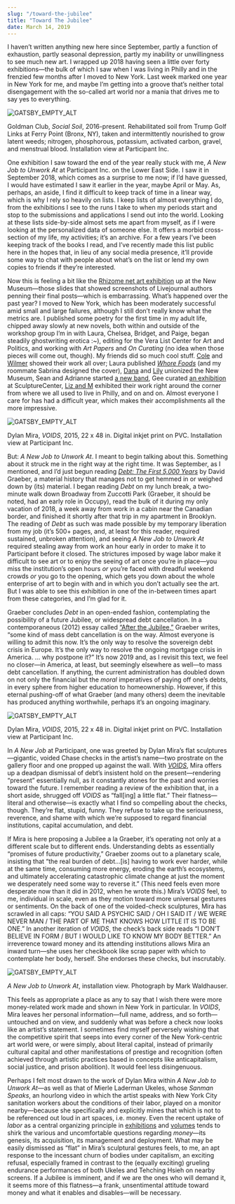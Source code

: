 ```yaml
---
slug: "/toward-the-jubilee"
title: "Toward The Jubilee"
date: March 14, 2019
---
```

I haven’t written anything new here since September, partly a function of exhaustion, partly seasonal depression, partly my inability or unwillingness to see much new art. I wrapped up 2018 having seen a little over forty exhibitions—the bulk of which I saw when I was living in Philly and in the frenzied few months after I moved to New York. Last week marked one year in New York for me, and maybe I’m getting into a groove that’s neither total disengagement with the so-called art world nor a mania that drives me to say yes to everything.

![GATSBY_EMPTY_ALT](../../images/social-soil.jpeg)
<p class="caption">Goldman Club, <i>Social Soil</i>, 2016-present. Rehabilitated soil from Trump Golf Links at Ferry Point (Bronx, NY), taken and intermittently nourished to grow latent weeds; nitrogen, phosphorous, potassium, activated carbon, gravel, and menstrual blood. Installation view at Participant Inc.<p>

One exhibition I saw toward the end of the year really stuck with me, *A New Job to Unwork At* at Participant Inc. on the Lower East Side. I saw it in September 2018, which comes as a surprise to me now; if I’d have guessed, I would have estimated I saw it earlier in the year, maybe April or May. As, perhaps, an aside, I find it difficult to keep track of time in a linear way, which is why I rely so heavily on lists. I keep lists of almost everything I do, from the exhibitions I see to the runs I take to when my periods start and stop to the submissions and applications I send out into the world. Looking at these lists side-by-side almost sets me apart from myself, as if I were looking at the personalized data of someone else. It offers a morbid cross-section of my life, my activities; it’s an archive. For a few years I’ve been keeping track of the books I read, and I’ve recently made this list public here in the hopes that, in lieu of any social media presence, it’ll provide some way to chat with people about what’s on the list or lend my own copies to friends if they’re interested.

Now this is feeling a bit like the [Rhizome net art exhibition](https://www.newmuseum.org/exhibitions/view/the-art-happens-here-net-art-s-archival-poetics) up at the New Museum—those slides that showed screenshots of Livejournal authors penning their final posts—which is embarrassing. What’s happened over the past year? I moved to New York, which has been moderately successful amid small and large failures, although I still don’t really know what the metrics are. I published some poetry for the first time in my adult life, chipped away slowly at new novels, both within and outside of the workshop group I’m in with Laura, Chelsea, Bridget, and Paige, began steadily ghostwriting erotica :~), editing for the Vera List Center for Art and Politics, and working with *Art Papers* and *On Curating* (no idea when those pieces will come out, though). My friends did so much cool stuff. [Cole](https://www.cole-lu.com/) and [Wilmer](https://wwiv.info/) showed their work all over; Laura published [*Whore Foods*](https://inpatientpress.bigcartel.com/product/la-warman-s-whore-foods) (and my roommate Sabrina designed the cover), [Dana](https://www.nytimes.com/2019/01/24/arts/design/new-museum-vote-to-unionize.html) and [Lily](https://www.jacobinmag.com/2019/01/new-museum-union-uaw-art-bargaining) unionized the New Museum, Sean and Adrianne started [a new band](https://cryinginpublic.bandcamp.com/releases), Gee curated [an exhibition](https://www.sculpture-center.org/exhibitions/11572/in-practice-other-objects) at SculptureCenter, [Liz and M](https://www.phillystewards.art/openings-and-events/2018/3/3/opening-liz-barr-m-slater-fit) exhibited their work right around the corner from where we all used to live in Philly, and on and on. Almost everyone I care for has had a difficult year, which makes their accomplishments all the more impressive.

![GATSBY_EMPTY_ALT](../../images/voids.jpeg)
<p class="caption">Dylan Mira, <i>VOIDS</i>, 2015, 22 x 48 in. Digital inkjet print on PVC. Installation view at Participant Inc.<p>

But: *A New Job to Unwork At*. I meant to begin talking about this. Something about it struck me in the right way at the right time. It was September, as I mentioned, and I’d just begun reading [*Debt: The First 5,000 Years*](https://www.mhpbooks.com/books/debt/) by David Graeber, a material history that manages not to get hemmed in or weighed down by (its) material. I began reading *Debt* on my lunch break, a two-minute walk down Broadway from Zuccotti Park (Graeber, it should be noted, had an early role in Occupy), read the bulk of it during my only vacation of 2018, a week away from work in a cabin near the Canadian border, and finished it shortly after that trip in my apartment in Brooklyn. The reading of *Debt* as such was made possible by my temporary liberation from my job (it’s 500+ pages, and, at least for this reader, required sustained, unbroken attention), and seeing *A New Job to Unwork At* required stealing away from work an hour early in order to make it to Participant before it closed. The strictures imposed by wage labor make it difficult to see art or to enjoy the seeing of art once you’re in place—you miss the institution’s open hours *or* you’re faced with dreadful weekend crowds *or* you go to the opening, which gets you down about the whole enterprise of art to begin with and in which you don’t actually see the art. But I was able to see this exhibition in one of the in-between times apart from these categories, and I’m glad for it.

Graeber concludes *Debt* in an open-ended fashion, contemplating the possibility of a future Jubilee, or widespread debt cancellation. In a contemporaneous (2012) essay called [“After the Jubilee,”](http://www.e-flux.com/wp-content/uploads/2013/05/2.-Graeber_afterJubilee.pdf) Graeber writes, “some kind of mass debt cancellation is on the way. Almost everyone is willing to admit this now. It’s the only way to resolve the sovereign debt crisis in Europe. It’s the only way to resolve the ongoing mortgage crisis in America. … why postpone it?” It’s now 2019 and, as I revisit this text, we feel no closer—in America, at least, but seemingly elsewhere as well—to mass debt cancellation. If anything, the current administration has doubled down on not only the financial but the *moral* imperatives of paying off one’s debts, in every sphere from higher education to homeownership. However, if this eternal pushing-off of what Graeber (and many others) deem the inevitable has produced anything worthwhile, perhaps it’s an ongoing imaginary.

![GATSBY_EMPTY_ALT](../../images/voids2.jpeg)
<p class="caption">Dylan Mira, <i>VOIDS</i>, 2015, 22 x 48 in. Digital inkjet print on PVC. Installation view at Participant Inc.<p>

In *A New Job* at Participant, one was greeted by Dylan Mira’s flat sculptures—gigantic, voided Chase checks in the artist’s name—two prostrate on the gallery floor and one propped up against the wall. With [*VOIDS*](http://www.na-mira.com/mira/voids/), Mira offers up a deadpan dismissal of debt’s insistent hold on the present—rendering “present” essentially null, as it constantly atones for the past and worries toward the future. I remember reading a review of the exhibition that, in a short aside, shrugged off *VOIDS* as “fall[ing] a little flat.” Their flatness—literal and otherwise—is exactly what I find so compelling about the checks, though. They’re flat, stupid, funny. They refuse to take up the seriousness, reverence, and shame with which we’re supposed to regard financial institutions, capital accumulation, and debt.

If Mira is here proposing a Jubilee a la Graeber, it’s operating not only at a different scale but to different ends. Understanding debts as essentially “promises of future productivity,” Graeber zooms out to a planetary scale, insisting that “the real burden of debt…[is] having to work ever harder, while at the same time, consuming more energy, eroding the earth’s ecosystems, and ultimately accelerating catastrophic climate change at just the moment we desperately need some way to reverse it.” (This need feels even more desperate now than it did in 2012, when he wrote this.) Mira’s *VOIDS* feel, to me, individual in scale, even as they motion toward more universal gestures or sentiments. On the back of one of the voided-check sculptures, Mira has scrawled in all caps: “YOU SAID A PSYCHIC SAID / OH I SAID IT / WE WERE NEVER MAN / THE PART OF ME THAT KNOWS HOW LITTLE IT IS TO BE ONE.” In another iteration of *VOIDS*, the check’s back side reads “I DON’T BELIEVE IN FORM / BUT I WOULD LIKE TO KNOW MY BODY BETTER.” An irreverence toward money and its attending institutions allows Mira an inward turn—she uses her checkbook like scrap paper with which to contemplate her body, herself. She endorses these checks, but inscrutably.

![GATSBY_EMPTY_ALT](../../images/new-job-install.jpeg)
<p class="caption"><i>A New Job to Unwork At</i>, installation view. Photograph by Mark Waldhauser.</p>

This feels as appropriate a place as any to say that I wish there were more money-related work made and shown in New York in particular. In *VOIDS*, Mira leaves her personal information—full name, address, and so forth—untouched and on view, and suddenly what was before a check now looks like an artist’s statement. I sometimes find myself perversely wishing that the competitive spirit that seeps into every corner of the New York-centric art world were, or were simply, about literal capital, instead of primarily cultural capital and other manifestations of prestige and recognition (often achieved through artistic practices based in concepts like anticapitalism, social justice, and prison abolition). It would feel less disingenuous.

Perhaps I felt most drawn to the work of Dylan Mira within *A New Job to Unwork At*—as well as that of Mierle Laderman Ukeles, whose *Sanman Speaks*, an hourlong video in which the artist speaks with New York City sanitation workers about the conditions of their labor, played on a monitor nearby—because she specifically and explicitly mines that which is not to be referenced out loud in art spaces, i.e. money. Even the recent uptake of *labor* as a central organizing principle in [exhibitions](http://www.participantinc.org/seasons/season-17/a-new-job-to-unwork-at) and [volumes](https://mitpress.mit.edu/books/work) tends to shirk the various and uncomfortable questions regarding *money*—its genesis, its acquisition, its management and deployment. What may be easily dismissed as “flat” in Mira’s sculptural gestures feels, to me, an apt response to the incessant churn of bodies under capitalism, an exciting refusal, especially framed in contrast to the (equally exciting) grueling endurance performances of both Ukeles and Tehching Hsieh on nearby screens. If a Jubilee is imminent, and if we are the ones who will demand it, it seems more of this flatness—a frank, unsentimental attitude toward money and what it enables and disables—will be necessary.

